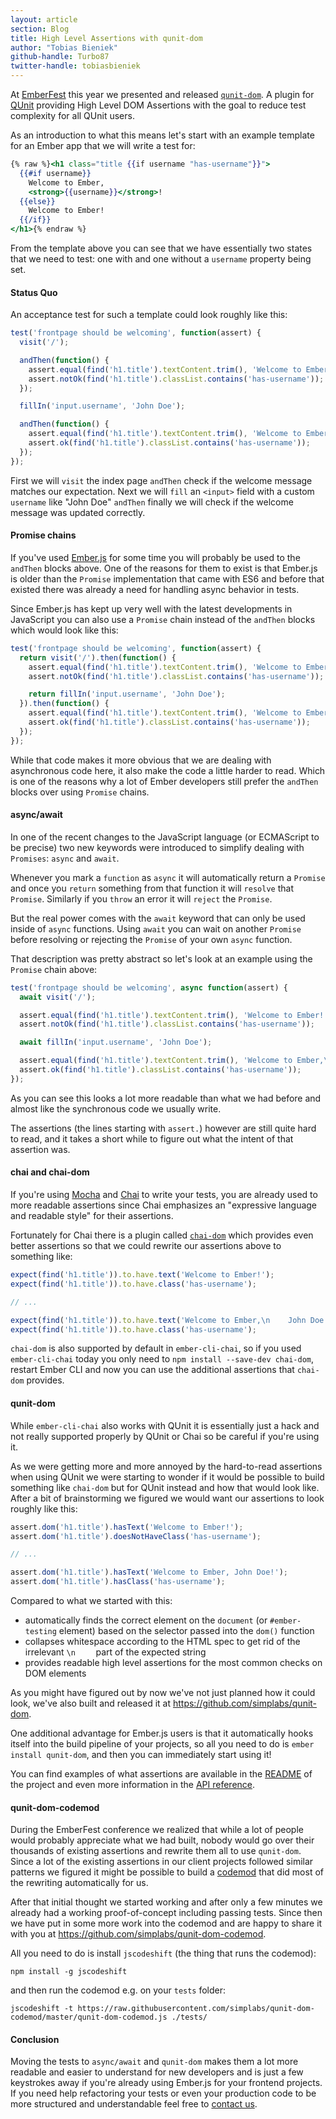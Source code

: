 ```yaml
---
layout: article
section: Blog
title: High Level Assertions with qunit-dom
author: "Tobias Bieniek"
github-handle: Turbo87
twitter-handle: tobiasbieniek
---
```


At [EmberFest](https://emberfest.eu/) this year we presented and released
[`qunit-dom`](https://github.com/simplabs/qunit-dom). A plugin for
[QUnit](https://qunitjs.com/) providing High Level DOM Assertions with the
goal to reduce test complexity for all QUnit users.

As an introduction to what this means let's start with an example template
for an Ember app that we will write a test for:

```handlebars
{% raw %}<h1 class="title {{if username "has-username"}}">
  {{#if username}}
    Welcome to Ember,
    <strong>{{username}}</strong>!
  {{else}}
    Welcome to Ember!
  {{/if}}
</h1>{% endraw %}
```

From the template above you can see that we have essentially two states that
we need to test: one with and one without a `username` property being set.

<!--break-->


#### Status Quo

An acceptance test for such a template could look roughly like this:

```js
test('frontpage should be welcoming', function(assert) {
  visit('/');

  andThen(function() {
    assert.equal(find('h1.title').textContent.trim(), 'Welcome to Ember!');
    assert.notOk(find('h1.title').classList.contains('has-username'));
  });

  fillIn('input.username', 'John Doe');

  andThen(function() {
    assert.equal(find('h1.title').textContent.trim(), 'Welcome to Ember,\n    John Doe!');
    assert.ok(find('h1.title').classList.contains('has-username'));
  });
});
```

First we will `visit` the index page `andThen` check if the welcome message
matches our expectation. Next we will `fill` an `<input>` field with a custom
`username` like "John Doe" `andThen` finally we will check if the welcome
message was updated correctly. 


#### Promise chains

If you've used [Ember.js](https://emberjs.com/) for some time you will probably
be used to the `andThen` blocks above. One of the reasons for them to exist is
that Ember.js is older than the `Promise` implementation that came with ES6 and
before that existed there was already a need for handling async behavior in
tests.

Since Ember.js has kept up very well with the latest developments in JavaScript
you can also use a `Promise` chain instead of the `andThen` blocks which would
look like this:

```js
test('frontpage should be welcoming', function(assert) {
  return visit('/').then(function() {
    assert.equal(find('h1.title').textContent.trim(), 'Welcome to Ember!');
    assert.notOk(find('h1.title').classList.contains('has-username'));

    return fillIn('input.username', 'John Doe');
  }).then(function() {
    assert.equal(find('h1.title').textContent.trim(), 'Welcome to Ember,\n    John Doe!');
    assert.ok(find('h1.title').classList.contains('has-username'));
  });
});
```

While that code makes it more obvious that we are dealing with asynchronous
code here, it also make the code a little harder to read. Which is one of the
reasons why a lot of Ember developers still prefer the `andThen` blocks over
using `Promise` chains.


#### async/await

In one of the recent changes to the JavaScript language (or ECMAScript to be
precise) two new keywords were introduced to simplify dealing with `Promises`:
`async` and `await`.

Whenever you mark a `function` as `async` it will automatically return a
`Promise` and once you `return` something from that function it will `resolve`
that `Promise`. Similarly if you `throw` an error it will `reject` the
`Promise`.

But the real power comes with the `await` keyword that can only be used inside
of `async` functions. Using `await` you can wait on another `Promise` before
resolving or rejecting the `Promise` of your own `async` function.

That description was pretty abstract so let's look at an example using the
`Promise` chain above:

```js
test('frontpage should be welcoming', async function(assert) {
  await visit('/');

  assert.equal(find('h1.title').textContent.trim(), 'Welcome to Ember!');
  assert.notOk(find('h1.title').classList.contains('has-username'));

  await fillIn('input.username', 'John Doe');

  assert.equal(find('h1.title').textContent.trim(), 'Welcome to Ember,\n    John Doe!');
  assert.ok(find('h1.title').classList.contains('has-username'));
});
```

As you can see this looks a lot more readable than what we had before and
almost like the synchronous code we usually write.

The assertions (the lines starting with `assert.`) however are still quite
hard to read, and it takes a short while to figure out what the intent of that
assertion was.


#### chai and chai-dom

If you're using [Mocha](https://mochajs.org/) and [Chai](http://chaijs.com/)
to write your tests, you are already used to more readable assertions since
Chai emphasizes an "expressive language and readable style" for their
assertions.

Fortunately for Chai there is a plugin called [`chai-dom`](https://github.com/nathanboktae/chai-dom)
which provides even better assertions so that we could rewrite our assertions
above to something like:

```js
expect(find('h1.title')).to.have.text('Welcome to Ember!');
expect(find('h1.title')).to.have.class('has-username');

// ...

expect(find('h1.title')).to.have.text('Welcome to Ember,\n    John Doe!');
expect(find('h1.title')).to.have.class('has-username');
```

`chai-dom` is also supported by default in `ember-cli-chai`, so if you used
`ember-cli-chai` today you only need to `npm install --save-dev chai-dom`,
restart Ember CLI and now you can use the additional assertions that `chai-dom`
provides.


#### qunit-dom

While `ember-cli-chai` also works with QUnit it is essentially just a hack
and not really supported properly by QUnit or Chai so be careful if you're
using it.

As we were getting more and more annoyed by the hard-to-read assertions
when using QUnit we were starting to wonder if it would be possible to build
something like `chai-dom` but for QUnit instead and how that would look like.
After a bit of brainstorming we figured we would want our assertions to look
roughly like this:

```js
assert.dom('h1.title').hasText('Welcome to Ember!');
assert.dom('h1.title').doesNotHaveClass('has-username');

// ...

assert.dom('h1.title').hasText('Welcome to Ember, John Doe!');
assert.dom('h1.title').hasClass('has-username');
```

Compared to what we started with this:

- automatically finds the correct element on the `document` (or
  `#ember-testing` element) based on the selector passed into
  the `dom()` function
- collapses whitespace according to the HTML spec to get rid of the irrelevant
  `\n    ` part of the expected string
- provides readable high level assertions for the most common checks on DOM
  elements

As you might have figured out by now we've not just planned how it could look,
we've also built and released it at <https://github.com/simplabs/qunit-dom>.

One additional advantage for Ember.js users is that it automatically hooks
itself into the build pipeline of your projects, so all you need to do is
`ember install qunit-dom`, and then you can immediately start using it!

You can find examples of what assertions are available in the [README](https://github.com/simplabs/qunit-dom#qunit-dom)
of the project and even more information in the [API reference](https://github.com/simplabs/qunit-dom/blob/master/API.md).


#### qunit-dom-codemod

During the EmberFest conference we realized that while a lot of people would
probably appreciate what we had built, nobody would go over their thousands of
existing assertions and rewrite them all to use `qunit-dom`. Since a lot
of the existing assertions in our client projects followed similar patterns
we figured it might be possible to build a [codemod](https://medium.com/airbnb-engineering/turbocharged-javascript-refactoring-with-codemods-b0cae8b326b9)
that did most of the rewriting automatically for us.

After that initial thought we started working and after only a few minutes we
already had a working proof-of-concept including passing tests. Since then we
have put in some more work into the codemod and are happy to share it with you
at <https://github.com/simplabs/qunit-dom-codemod>.

All you need to do is install `jscodeshift` (the thing that runs the codemod):

```
npm install -g jscodeshift
```

and then run the codemod e.g. on your `tests` folder:

```
jscodeshift -t https://raw.githubusercontent.com/simplabs/qunit-dom-codemod/master/qunit-dom-codemod.js ./tests/
```


#### Conclusion

Moving the tests to `async/await` and `qunit-dom` makes them a lot more
readable and easier to understand for new developers and is just a few
keystrokes away if you're already using Ember.js for your frontend projects.
If you need help refactoring your tests or even your production code to be
more structured and understandable feel free to [contact us](https://simplabs.com/contact/).
